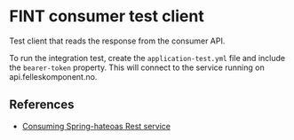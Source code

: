 # FINT consumer test client

Test client that reads the response from the consumer API.  

To run the integration test, create the `application-test.yml` file and include the `bearer-token` property. 
This will connect to the service running on api.felleskomponent.no.  

## References
- [Consuming Spring-hateoas Rest service](https://www.javacodegeeks.com/2014/01/consuming-spring-hateoas-rest-service-using-spring-resttemplate-and-super-type-tokens.html)